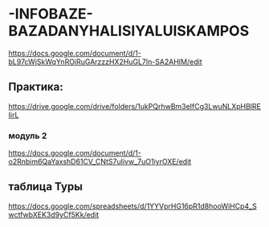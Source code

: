 # -INFOBAZE-BAZADANYHALISIYALUISKAMPOS
https://docs.google.com/document/d/1-bL97cWjSkWqYnROiRuGArzzzHX2HuGL7ln-SA2AHIM/edit
## Практика:
https://drive.google.com/drive/folders/1ukPQrhwBm3eIfCg3LwuNLXpHBlREIirL
### модуль 2
https://docs.google.com/document/d/1-o2Rnbim6QaYaxshD61CV_CNtS7uIivw_7uO1iyrOXE/edit
## таблица Туры
https://docs.google.com/spreadsheets/d/1YYVprHG16pR1d8hooWiHCp4_SwctfwbXEK3d9yCf5Kk/edit
